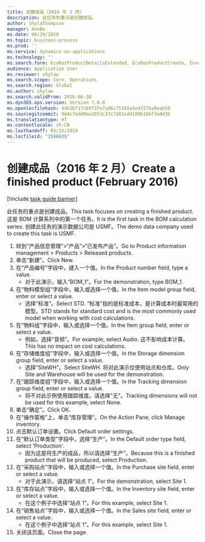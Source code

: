 ```yaml
---
title: 创建成品（2016 年 2 月）
description: 此任务的重点是创建成品。
author: ShylaThompson
manager: AnnBe
ms.date: 08/29/2018
ms.topic: business-process
ms.prod: ''
ms.service: dynamics-ax-applications
ms.technology: ''
ms.search.form: EcoResProductDetailsExtended, EcoResProductCreate, InventItemOrderSetup
audience: Application User
ms.reviewer: shylaw
ms.search.scope: Core, Operations
ms.search.region: Global
ms.author: shylaw
ms.search.validFrom: 2016-06-30
ms.dyn365.ops.version: Version 7.0.0
ms.openlocfilehash: 44b3bf17c69f37e7a96c75345a3e4f27ba9eab50
ms.sourcegitcommit: 9d4c7edd0ae2053c37c7d81cdd180b16bf3a9d3b
ms.translationtype: HT
ms.contentlocale: zh-CN
ms.lasthandoff: 05/15/2019
ms.locfileid: "1568435"
---
```

# <a name="create-a-finished-product-february-2016"></a><span data-ttu-id="4b9f4-103">创建成品（2016 年 2 月）</span><span class="sxs-lookup"><span data-stu-id="4b9f4-103">Create a finished product (February 2016)</span></span>

[!include [task guide banner](../../includes/task-guide-banner.md)]

<span data-ttu-id="4b9f4-104">此任务的重点是创建成品。</span><span class="sxs-lookup"><span data-stu-id="4b9f4-104">This task focuses on creating a finished product.</span></span> <span data-ttu-id="4b9f4-105">这是 BOM 计算系列中的第一个任务。</span><span class="sxs-lookup"><span data-stu-id="4b9f4-105">It is the first task in the BOM calculation series.</span></span> <span data-ttu-id="4b9f4-106">创建此任务的演示数据公司是 USMF。</span><span class="sxs-lookup"><span data-stu-id="4b9f4-106">The demo data company used to create this task is USMF.</span></span>

1. <span data-ttu-id="4b9f4-107">转到“产品信息管理”>“产品”>“已发布产品”。</span><span class="sxs-lookup"><span data-stu-id="4b9f4-107">Go to Product information management > Products > Released products.</span></span>
2. <span data-ttu-id="4b9f4-108">单击“新建”。</span><span class="sxs-lookup"><span data-stu-id="4b9f4-108">Click New.</span></span>
3. <span data-ttu-id="4b9f4-109">在“产品编号”字段中，键入一个值。</span><span class="sxs-lookup"><span data-stu-id="4b9f4-109">In the Product number field, type a value.</span></span>
    * <span data-ttu-id="4b9f4-110">对于此演示，输入“BOM_1”。</span><span class="sxs-lookup"><span data-stu-id="4b9f4-110">For the demonstration, type BOM_1.</span></span>  
4. <span data-ttu-id="4b9f4-111">在“物料模型组”字段中，输入或选择一个值。</span><span class="sxs-lookup"><span data-stu-id="4b9f4-111">In the Item model group field, enter or select a value.</span></span>
    * <span data-ttu-id="4b9f4-112">选择“标准”。</span><span class="sxs-lookup"><span data-stu-id="4b9f4-112">Select STD.</span></span> <span data-ttu-id="4b9f4-113">“标准”指的是标准成本，是计算成本时最常用的模型。</span><span class="sxs-lookup"><span data-stu-id="4b9f4-113">STD stands for standard cost and is the most commonly used model when working with cost calculations.</span></span>  
5. <span data-ttu-id="4b9f4-114">在“物料组”字段中，输入或选择一个值。</span><span class="sxs-lookup"><span data-stu-id="4b9f4-114">In the Item group field, enter or select a value.</span></span>
    * <span data-ttu-id="4b9f4-115">例如，选择“音频”。</span><span class="sxs-lookup"><span data-stu-id="4b9f4-115">For example, select Audio.</span></span> <span data-ttu-id="4b9f4-116">这不影响成本计算。</span><span class="sxs-lookup"><span data-stu-id="4b9f4-116">This has no impact on cost calculations.</span></span>  
6. <span data-ttu-id="4b9f4-117">在“存储维度组”字段中，输入或选择一个值。</span><span class="sxs-lookup"><span data-stu-id="4b9f4-117">In the Storage dimension group field, enter or select a value.</span></span>
    * <span data-ttu-id="4b9f4-118">选择“SiteWH”。</span><span class="sxs-lookup"><span data-stu-id="4b9f4-118">Select SiteWH.</span></span> <span data-ttu-id="4b9f4-119">将对此演示仅使用站点和仓库。</span><span class="sxs-lookup"><span data-stu-id="4b9f4-119">Only Site and Warehouse will be used for the demonstration.</span></span>  
7. <span data-ttu-id="4b9f4-120">在“跟踪维度组”字段中，输入或选择一个值。</span><span class="sxs-lookup"><span data-stu-id="4b9f4-120">In the Tracking dimension group field, enter or select a value.</span></span>
    * <span data-ttu-id="4b9f4-121">将不对此示例使用跟踪维度。请选择"无"。</span><span class="sxs-lookup"><span data-stu-id="4b9f4-121">Tracking dimensions will not be used for this example, select None.</span></span>  
8. <span data-ttu-id="4b9f4-122">单击“确定”。</span><span class="sxs-lookup"><span data-stu-id="4b9f4-122">Click OK.</span></span>
9. <span data-ttu-id="4b9f4-123">在“操作窗格”上，单击“库存管理”。</span><span class="sxs-lookup"><span data-stu-id="4b9f4-123">On the Action Pane, click Manage inventory.</span></span>
10. <span data-ttu-id="4b9f4-124">点击默认订单设置。</span><span class="sxs-lookup"><span data-stu-id="4b9f4-124">Click Default order settings.</span></span>
11. <span data-ttu-id="4b9f4-125">在“默认订单类型”字段中，选择“生产”。</span><span class="sxs-lookup"><span data-stu-id="4b9f4-125">In the Default order type field, select 'Production'.</span></span>
    * <span data-ttu-id="4b9f4-126">因为这是将生产的成品，所以请选择“生产”。</span><span class="sxs-lookup"><span data-stu-id="4b9f4-126">Because this is a finished product that will be produced, select Production.</span></span>  
12. <span data-ttu-id="4b9f4-127">在“采购站点”字段中，输入或选择一个值。</span><span class="sxs-lookup"><span data-stu-id="4b9f4-127">In the Purchase site field, enter or select a value.</span></span>
    * <span data-ttu-id="4b9f4-128">对于此演示，请选择“站点 1”。</span><span class="sxs-lookup"><span data-stu-id="4b9f4-128">For the demonstration, select Site 1.</span></span>  
13. <span data-ttu-id="4b9f4-129">在“库存站点”字段中，输入或选择一个值。</span><span class="sxs-lookup"><span data-stu-id="4b9f4-129">In the Inventory site field, enter or select a value.</span></span>
    * <span data-ttu-id="4b9f4-130">在这个例子中选择“站点 1”。</span><span class="sxs-lookup"><span data-stu-id="4b9f4-130">For this example, select Site 1.</span></span>  
14. <span data-ttu-id="4b9f4-131">在“销售站点”字段中，输入或选择一个值。</span><span class="sxs-lookup"><span data-stu-id="4b9f4-131">In the Sales site field, enter or select a value.</span></span>
    * <span data-ttu-id="4b9f4-132">在这个例子中选择“站点 1”。</span><span class="sxs-lookup"><span data-stu-id="4b9f4-132">For this example, select Site 1.</span></span>  
15. <span data-ttu-id="4b9f4-133">关闭该页面。</span><span class="sxs-lookup"><span data-stu-id="4b9f4-133">Close the page.</span></span>

